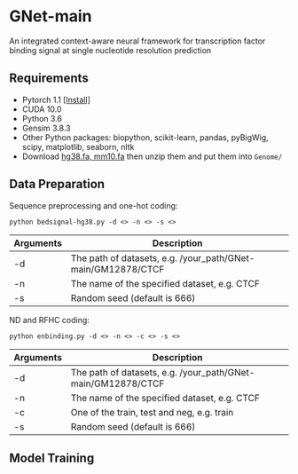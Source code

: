 # GNet-main

An integrated context-aware neural framework for transcription factor binding signal at single nucleotide resolution prediction

## Requirements

- Pytorch 1.1 [[Install]](https://pytorch.org/)
- CUDA 10.0
- Python 3.6
- Gensim 3.8.3
- Other Python packages: biopython, scikit-learn, pandas, pyBigWig, scipy, matplotlib, seaborn, nltk
- Download [hg38.fa, mm10.fa](https://hgdownload.soe.ucsc.edu/downloads.html) then unzip them and put them into `Genome/`

## Data Preparation

Sequence preprocessing and one-hot coding:
```
python bedsignal-hg38.py -d <> -n <> -s <>
```

| Arguments   | Description                                                    |
| ----------- | -------------------------------------------------------------- |
| -d          | The path of datasets, e.g. /your_path/GNet-main/GM12878/CTCF   |
| -n          | The name of the specified dataset, e.g. CTCF                   |
| -s          | Random seed (default is 666)                                   |

ND and RFHC coding:

```
python enbinding.py -d <> -n <> -c <> -s <>
```
| Arguments   | Description                                                    |
| ----------- | -------------------------------------------------------------- |
| -d          | The path of datasets, e.g. /your_path/GNet-main/GM12878/CTCF   |
| -n          | The name of the specified dataset, e.g. CTCF                   |
| -c          | One of the train, test and neg, e.g. train                     |
| -s          | Random seed (default is 666)                                   |

## Model Training

